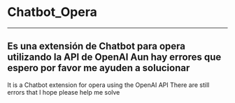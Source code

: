 # Chatbot_Opera
--------------------------------------------------------------------
Es una extensión de Chatbot para opera utilizando la API de OpenAI
Aun hay errores que espero por favor me ayuden a solucionar
--------------------------------------------------------------------
It is a Chatbot extension for opera using the OpenAI API
There are still errors that I hope please help me solve
